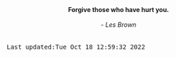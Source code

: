 
<div align="center"><b><span>Forgive those who have hurt you.</span></b><br><br><i> - Les Brown</i></div>
<br><br><kbd>Last updated:Tue Oct 18 12:59:32 2022</kbd>